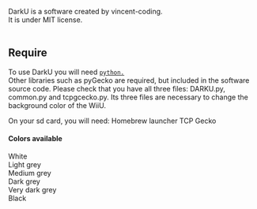 DarkU is a software created by vincent-coding.<br />
It is under MIT license.<br />
<br />
## Require
To use DarkU you will need <a href="https://www.python.org/" target="_BLANK">`python.`</a><br />
Other libraries such as pyGecko are required, but included in the software source code.
Please check that you have all three files: 
DARKU.py, common.py and tcpgcecko.py.
Its three files are necessary to change the background color of the WiiU.

On your sd card, you will need:
Homebrew launcher
TCP Gecko
<br />
#### Colors available
White<br />
Light grey<br />
Medium grey<br />
Dark grey<br />
Very dark grey<br />
Black<br />
